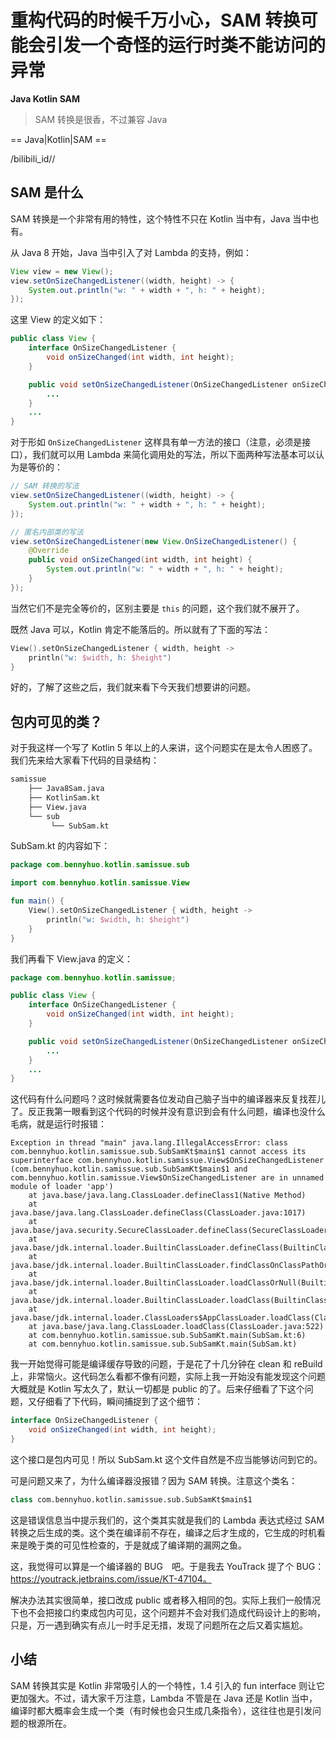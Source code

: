 # 重构代码的时候千万小心，SAM 转换可能会引发一个奇怪的运行时类不能访问的异常

**Java Kotlin SAM**

> SAM 转换是很香，不过兼容 Java 

==  Java|Kotlin|SAM ==

/bilibili_id//

## SAM 是什么

SAM 转换是一个非常有用的特性，这个特性不只在 Kotlin 当中有，Java 当中也有。

从 Java 8 开始，Java 当中引入了对 Lambda 的支持，例如：

```java
View view = new View();
view.setOnSizeChangedListener((width, height) -> {
    System.out.println("w: " + width + ", h: " + height);
});
```

这里 View 的定义如下：

```java
public class View {
    interface OnSizeChangedListener {
        void onSizeChanged(int width, int height);
    }

    public void setOnSizeChangedListener(OnSizeChangedListener onSizeChangedListener) {
        ...
    }
    ...
}
```

对于形如 `OnSizeChangedListener` 这样具有单一方法的接口（注意，必须是接口），我们就可以用 Lambda 来简化调用处的写法，所以下面两种写法基本可以认为是等价的：

```java
// SAM 转换的写法
view.setOnSizeChangedListener((width, height) -> {
    System.out.println("w: " + width + ", h: " + height);
});

// 匿名内部类的写法
view.setOnSizeChangedListener(new View.OnSizeChangedListener() {
    @Override
    public void onSizeChanged(int width, int height) {
        System.out.println("w: " + width + ", h: " + height);
    }
});
```

当然它们不是完全等价的，区别主要是 `this` 的问题，这个我们就不展开了。

既然 Java 可以，Kotlin 肯定不能落后的。所以就有了下面的写法：

```kotlin
View().setOnSizeChangedListener { width, height ->
    println("w: $width, h: $height")
}
```

好的，了解了这些之后，我们就来看下今天我们想要讲的问题。

## 包内可见的类？

对于我这样一个写了 Kotlin 5 年以上的人来讲，这个问题实在是太令人困惑了。我们先来给大家看下代码的目录结构：

```bash
samissue
    ├── Java8Sam.java
    ├── KotlinSam.kt
    ├── View.java
    └── sub
         └── SubSam.kt
```

SubSam.kt 的内容如下：

```kotlin
package com.bennyhuo.kotlin.samissue.sub

import com.bennyhuo.kotlin.samissue.View

fun main() {
    View().setOnSizeChangedListener { width, height ->
        println("w: $width, h: $height")
    }
}
```

我们再看下 View.java 的定义：

```java
package com.bennyhuo.kotlin.samissue;

public class View {
    interface OnSizeChangedListener {
        void onSizeChanged(int width, int height);
    }

    public void setOnSizeChangedListener(OnSizeChangedListener onSizeChangedListener) {
        ...
    }
    ...
}
```

这代码有什么问题吗？这时候就需要各位发动自己脑子当中的编译器来反复找茬儿了。反正我第一眼看到这个代码的时候并没有意识到会有什么问题，编译也没什么毛病，就是运行时报错：

```
Exception in thread "main" java.lang.IllegalAccessError: class com.bennyhuo.kotlin.samissue.sub.SubSamKt$main$1 cannot access its superinterface com.bennyhuo.kotlin.samissue.View$OnSizeChangedListener (com.bennyhuo.kotlin.samissue.sub.SubSamKt$main$1 and com.bennyhuo.kotlin.samissue.View$OnSizeChangedListener are in unnamed module of loader 'app')
	at java.base/java.lang.ClassLoader.defineClass1(Native Method)
	at java.base/java.lang.ClassLoader.defineClass(ClassLoader.java:1017)
	at java.base/java.security.SecureClassLoader.defineClass(SecureClassLoader.java:174)
	at java.base/jdk.internal.loader.BuiltinClassLoader.defineClass(BuiltinClassLoader.java:800)
	at java.base/jdk.internal.loader.BuiltinClassLoader.findClassOnClassPathOrNull(BuiltinClassLoader.java:698)
	at java.base/jdk.internal.loader.BuiltinClassLoader.loadClassOrNull(BuiltinClassLoader.java:621)
	at java.base/jdk.internal.loader.BuiltinClassLoader.loadClass(BuiltinClassLoader.java:579)
	at java.base/jdk.internal.loader.ClassLoaders$AppClassLoader.loadClass(ClassLoaders.java:178)
	at java.base/java.lang.ClassLoader.loadClass(ClassLoader.java:522)
	at com.bennyhuo.kotlin.samissue.sub.SubSamKt.main(SubSam.kt:6)
	at com.bennyhuo.kotlin.samissue.sub.SubSamKt.main(SubSam.kt)
```


我一开始觉得可能是编译缓存导致的问题，于是花了十几分钟在 clean 和 reBuild 上，非常恼火。这代码怎么看都不像有问题，实际上我一开始没有能发现这个问题大概就是 Kotlin 写太久了，默认一切都是 public 的了。后来仔细看了下这个问题，又仔细看了下代码，瞬间捕捉到了这个细节：

```java
interface OnSizeChangedListener {
    void onSizeChanged(int width, int height);
}
```

这个接口是包内可见！所以 SubSam.kt 这个文件自然是不应当能够访问到它的。

可是问题又来了，为什么编译器没报错？因为 SAM 转换。注意这个类名：

```kotlin
class com.bennyhuo.kotlin.samissue.sub.SubSamKt$main$1
```

这是错误信息当中提示我们的，这个类其实就是我们的 Lambda 表达式经过 SAM 转换之后生成的类。这个类在编译前不存在，编译之后才生成的，它生成的时机看来是晚于类的可见性检查的，于是就成了编译期的漏网之鱼。

这，我觉得可以算是一个编译器的 BUG　吧。于是我去 YouTrack 提了个 BUG：https://youtrack.jetbrains.com/issue/KT-47104。

解决办法其实很简单，接口改成 public 或者移入相同的包。实际上我们一般情况下也不会把接口约束成包内可见，这个问题并不会对我们造成代码设计上的影响，只是，万一遇到确实有点儿一时手足无措，发现了问题所在之后又着实尴尬。

## 小结

SAM 转换其实是 Kotlin 非常吸引人的一个特性，1.4 引入的 fun interface 则让它更加强大。不过，请大家千万注意，Lambda 不管是在 Java 还是 Kotlin 当中，编译时都大概率会生成一个类（有时候也会只生成几条指令），这往往也是引发问题的根源所在。